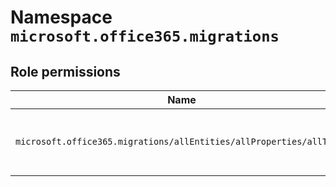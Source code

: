 # Namespace `microsoft.office365.migrations`
## Role permissions
|Name|Description|Privileged|
|-|-|-|
|`microsoft.office365.migrations/allEntities/allProperties/allTasks`|Manage all aspects of Microsoft 365 migrations|False|
